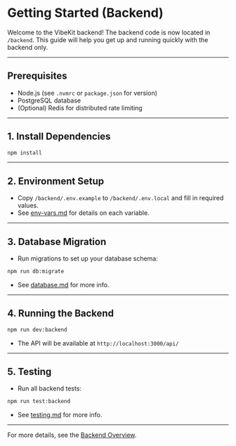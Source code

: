 # Getting Started (Backend)

Welcome to the VibeKit backend! The backend code is now located in `/backend`. This guide will help you get up and running quickly with the backend only.

---

## Prerequisites
- Node.js (see `.nvmrc` or `package.json` for version)
- PostgreSQL database
- (Optional) Redis for distributed rate limiting

---

## 1. Install Dependencies
```sh
npm install
```

---

## 2. Environment Setup
- Copy `/backend/.env.example` to `/backend/.env.local` and fill in required values.
- See [env-vars.md](./env-vars.md) for details on each variable.

---

## 3. Database Migration
- Run migrations to set up your database schema:
```sh
npm run db:migrate
```
- See [database.md](./database.md) for more info.

---

## 4. Running the Backend
```sh
npm run dev:backend
```
- The API will be available at `http://localhost:3000/api/`

---

## 5. Testing
- Run all backend tests:
```sh
npm run test:backend
```
- See [testing.md](./testing.md) for more info.

---

For more details, see the [Backend Overview](./BACKEND_OVERVIEW.md). 